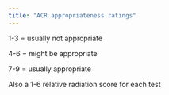 ```yaml
---
title: "ACR appropriateness ratings"
---
```

1-3 = usually not appropriate

4-6 = might be appropriate

7-9 = usually appropriate

Also a 1-6 relative radiation score for each test

